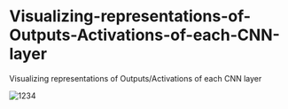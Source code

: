 # Visualizing-representations-of-Outputs-Activations-of-each-CNN-layer
Visualizing representations of Outputs/Activations of each CNN layer


![1234](https://github.com/Yousef-Sharafi/Visualizing-representations-of-each-CNN-layer/assets/142591174/cb30c502-d70d-4108-bcd0-6c1863a84fa1)
